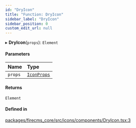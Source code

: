 ```yaml
---
id: "DryIcon"
title: "Function: DryIcon"
sidebar_label: "DryIcon"
sidebar_position: 0
custom_edit_url: null
---
```


▸ **DryIcon**(`props`): `Element`

#### Parameters

| Name | Type |
| :------ | :------ |
| `props` | [`IconProps`](../types/IconProps.md) |

#### Returns

`Element`

#### Defined in

[packages/firecms_core/src/icons/components/DryIcon.tsx:3](https://github.com/FireCMSco/firecms/blob/d45f3739/packages/firecms_core/src/icons/components/DryIcon.tsx#L3)
